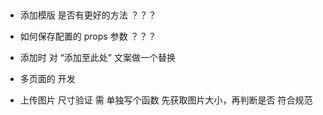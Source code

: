 ## 
- 添加模版 是否有更好的方法 ？？？
- 如何保存配置的 props 参数 ？？？
- 添加时 对 “添加至此处” 文案做一个替换

- 多页面的 开发

- 上传图片 尺寸验证 需 单独写个函数 先获取图片大小，再判断是否 符合规范